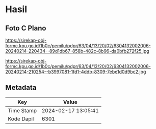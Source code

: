 # Hasil

## Foto C Plano

https://sirekap-obj-formc.kpu.go.id/1b0c/pemilu/pdpr/63/04/13/20/02/6304132002006-20240214-220434--89d1db67-858b-482c-8b96-da0bfb272f25.jpg

https://sirekap-obj-formc.kpu.go.id/1b0c/pemilu/pdpr/63/04/13/20/02/6304132002006-20240214-210254--b3997081-1fd1-4ddb-8309-7ebe1d0d9bc2.jpg


## Metadata

| Key        | Value               |
| ---------- | ------------------- |
| Time Stamp | 2024-02-17 13:05:41 |
| Kode Dapil | 6301                |



